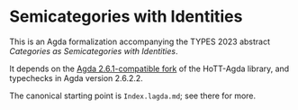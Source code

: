 # Semicategories with Identities

This is an Agda formalization accompanying the TYPES 2023 abstract *Categories as Semicategories with Identities*.

It depends on the [Agda 2.6.1-compatible fork](https://github.com/awswan/HoTT-Agda/tree/agda-2.6.1-compatible) of the HoTT-Agda library, and typechecks in Agda version 2.6.2.2.

The canonical starting point is `Index.lagda.md`; see there for more.
